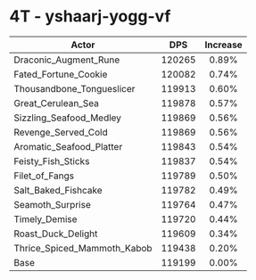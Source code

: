 # 4T - yshaarj-yogg-vf
| Actor | DPS | Increase |
|---|:---:|:---:|
|Draconic_Augment_Rune|120265|0.89%|
|Fated_Fortune_Cookie|120082|0.74%|
|Thousandbone_Tongueslicer|119913|0.60%|
|Great_Cerulean_Sea|119878|0.57%|
|Sizzling_Seafood_Medley|119869|0.56%|
|Revenge_Served_Cold|119869|0.56%|
|Aromatic_Seafood_Platter|119843|0.54%|
|Feisty_Fish_Sticks|119837|0.54%|
|Filet_of_Fangs|119789|0.50%|
|Salt_Baked_Fishcake|119782|0.49%|
|Seamoth_Surprise|119764|0.47%|
|Timely_Demise|119720|0.44%|
|Roast_Duck_Delight|119609|0.34%|
|Thrice_Spiced_Mammoth_Kabob|119438|0.20%|
|Base|119199|0.00%|
